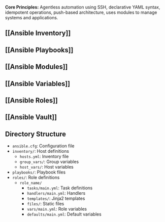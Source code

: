 **Core Principles:** Agentless automation using SSH, declarative YAML syntax, idempotent operations, push-based architecture, uses modules to manage systems and applications.
## [[Ansible Inventory]]
## [[Ansible Playbooks]]
## [[Ansible Modules]]
## [[Ansible Variables]]
## [[Ansible Roles]]
## [[Ansible Vault]]

## Directory Structure

- `ansible.cfg`: Configuration file
- `inventory/`: Host definitions
    - `hosts.yml`: Inventory file
    - `group_vars/`: Group variables
    - `host_vars/`: Host variables
- `playbooks/`: Playbook files
- `roles/`: Role definitions
    - `role_name/`
        - `tasks/main.yml`: Task definitions
        - `handlers/main.yml`: Handlers
        - `templates/`: Jinja2 templates
        - `files/`: Static files
        - `vars/main.yml`: Role variables
        - `defaults/main.yml`: Default variables
